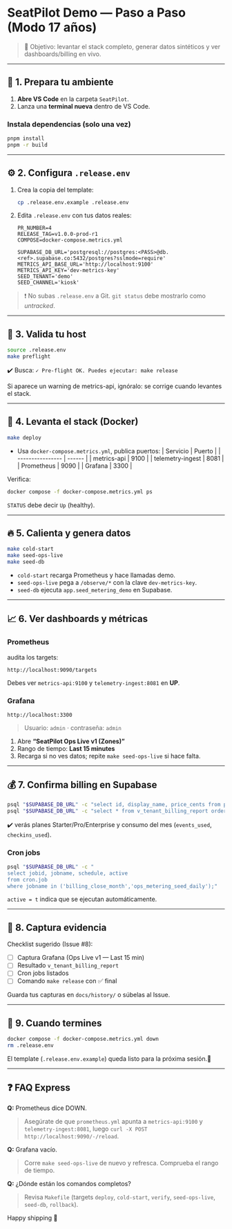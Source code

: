 # SeatPilot Demo — Paso a Paso (Modo 17 años)

> 🎯 Objetivo: levantar el stack completo, generar datos sintéticos y ver dashboards/billing en vivo.

---

## 🧩 1. Prepara tu ambiente

1. **Abre VS Code** en la carpeta `SeatPilot`.
2. Lanza una **terminal nueva** dentro de VS Code.

### Instala dependencias (solo una vez)
```bash
pnpm install
pnpm -r build
```

---

## ⚙️ 2. Configura `.release.env`

1. Crea la copia del template:
   ```bash
   cp .release.env.example .release.env
   ```
2. Edita `.release.env` con tus datos reales:
   ```env
   PR_NUMBER=4
   RELEASE_TAG=v1.0.0-prod-r1
   COMPOSE=docker-compose.metrics.yml

   SUPABASE_DB_URL='postgresql://postgres:<PASS>@db.<ref>.supabase.co:5432/postgres?sslmode=require'
   METRICS_API_BASE_URL='http://localhost:9100'
   METRICS_API_KEY='dev-metrics-key'
   SEED_TENANT='demo'
   SEED_CHANNEL='kiosk'
   ```

> ❗️ No subas `.release.env` a Git. `git status` debe mostrarlo como *untracked*.

---

## 🧠 3. Valida tu host

```bash
source .release.env
make preflight
```

✔️ Busca: `✓ Pre-flight OK. Puedes ejecutar: make release`

Si aparece un warning de metrics-api, ignóralo: se corrige cuando levantes el stack.

---

## 🚀 4. Levanta el stack (Docker)

```bash
make deploy
```

- Usa `docker-compose.metrics.yml`, publica puertos:
  | Servicio          | Puerto |
  | ---------------- | ------ |
  | metrics-api      | 9100   |
  | telemetry-ingest | 8081   |
  | Prometheus       | 9090   |
  | Grafana          | 3300   |

Verifica:
```bash
docker compose -f docker-compose.metrics.yml ps
```
`STATUS` debe decir `Up` (healthy).

---

## 🔥 5. Calienta y genera datos

```bash
make cold-start
make seed-ops-live
make seed-db
```

- `cold-start` recarga Prometheus y hace llamadas demo.
- `seed-ops-live` pega a `/observe/*` con la clave `dev-metrics-key`.
- `seed-db` ejecuta `app.seed_metering_demo` en Supabase.

---

## 📈 6. Ver dashboards y métricas

### Prometheus
audita los targets:
```
http://localhost:9090/targets
```
Debes ver `metrics-api:9100` y `telemetry-ingest:8081` en **UP**.

### Grafana
```
http://localhost:3300
```
> Usuario: `admin` · contraseña: `admin`

1. Abre **“SeatPilot Ops Live v1 (Zones)”**
2. Rango de tiempo: **Last 15 minutes**
3. Recarga si no ves datos; repite `make seed-ops-live` si hace falta.

---

## 💰 7. Confirma billing en Supabase

```bash
psql "$SUPABASE_DB_URL" -c "select id, display_name, price_cents from plans;"
psql "$SUPABASE_DB_URL" -c "select * from v_tenant_billing_report order by period_key desc limit 5;"
```

✔️ verás planes Starter/Pro/Enterprise y consumo del mes (`events_used`, `checkins_used`).

### Cron jobs
```bash
psql "$SUPABASE_DB_URL" -c "
select jobid, jobname, schedule, active
from cron.job
where jobname in ('billing_close_month','ops_metering_seed_daily');"
```
`active = t` indica que se ejecutan automáticamente.

---

## 📸 8. Captura evidencia

Checklist sugerido (Issue #8):
- [ ] Captura Grafana (Ops Live v1 — Last 15 min)
- [ ] Resultado `v_tenant_billing_report`
- [ ] Cron jobs listados
- [ ] Comando `make release` con ✅ final

Guarda tus capturas en `docs/history/` o súbelas al Issue.

---

## 🧹 9. Cuando termines

```bash
docker compose -f docker-compose.metrics.yml down
rm .release.env
```

El template (`.release.env.example`) queda listo para la próxima sesión.🏁

---

## ❓ FAQ Express

**Q:** Prometheus dice DOWN.
> Asegúrate de que `prometheus.yml` apunta a `metrics-api:9100` y `telemetry-ingest:8081`, luego `curl -X POST http://localhost:9090/-/reload`.

**Q:** Grafana vacío.
> Corre `make seed-ops-live` de nuevo y refresca. Comprueba el rango de tiempo.

**Q:** ¿Dónde están los comandos completos?
> Revisa `Makefile` (targets `deploy`, `cold-start`, `verify`, `seed-ops-live`, `seed-db`, `rollback`).

Happy shipping 🚀
